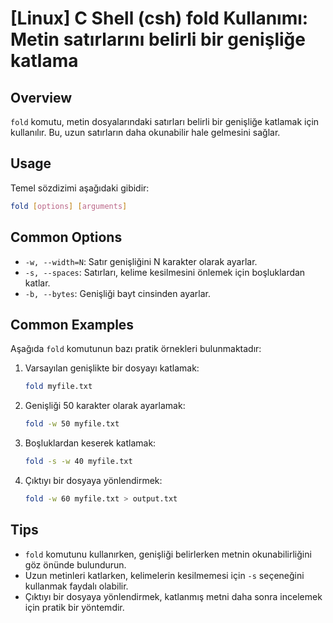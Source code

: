 # [Linux] C Shell (csh) fold Kullanımı: Metin satırlarını belirli bir genişliğe katlama

## Overview
`fold` komutu, metin dosyalarındaki satırları belirli bir genişliğe katlamak için kullanılır. Bu, uzun satırların daha okunabilir hale gelmesini sağlar.

## Usage
Temel sözdizimi aşağıdaki gibidir:

```bash
fold [options] [arguments]
```

## Common Options
- `-w, --width=N`: Satır genişliğini N karakter olarak ayarlar.
- `-s, --spaces`: Satırları, kelime kesilmesini önlemek için boşluklardan katlar.
- `-b, --bytes`: Genişliği bayt cinsinden ayarlar.

## Common Examples
Aşağıda `fold` komutunun bazı pratik örnekleri bulunmaktadır:

1. Varsayılan genişlikte bir dosyayı katlamak:
   ```bash
   fold myfile.txt
   ```

2. Genişliği 50 karakter olarak ayarlamak:
   ```bash
   fold -w 50 myfile.txt
   ```

3. Boşluklardan keserek katlamak:
   ```bash
   fold -s -w 40 myfile.txt
   ```

4. Çıktıyı bir dosyaya yönlendirmek:
   ```bash
   fold -w 60 myfile.txt > output.txt
   ```

## Tips
- `fold` komutunu kullanırken, genişliği belirlerken metnin okunabilirliğini göz önünde bulundurun.
- Uzun metinleri katlarken, kelimelerin kesilmemesi için `-s` seçeneğini kullanmak faydalı olabilir.
- Çıktıyı bir dosyaya yönlendirmek, katlanmış metni daha sonra incelemek için pratik bir yöntemdir.